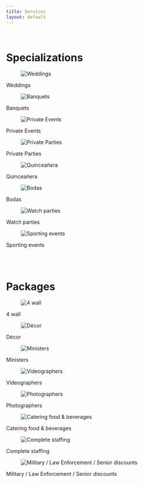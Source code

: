 ```yaml
---
title: Services
layout: default
---
```


<div class="container ">
    <br/>
    <h1 class="is-size-3 has-text-centered">Specializations</h1>
        <div class="tile is-ancestor">
            <div class="tile is-parent is-vertical">
                <div class="tile is-parent">
                    <article class="tile is-child">
                        <figure class="image is-square">
                            <img src="https://picsum.photos/300" alt="Weddings"/>
                        </figure>
                        <p class="subtitle has-text-centered">Weddings</p>
                    </article>
                </div>
                <div class="tile is-parent">
                    <article class="tile is-child">
                        <figure class="image is-square">
                            <img src="https://picsum.photos/300" alt="Banquets"/>
                        </figure>
                        <p class="subtitle has-text-centered">Banquets</p>
                    </article>
                </div>
                <div class="tile is-parent">
                    <article class="tile is-child">
                        <figure class="image is-square">
                            <img src="https://picsum.photos/300" alt="Private Events"/>
                        </figure>
                        <p class="subtitle has-text-centered">Private Events</p>
                    </article>
                </div>
                <div class="tile is-parent">
                    <article class="tile is-child">
                        <figure class="image is-square">
                            <img src="https://picsum.photos/300" alt="Private Parties"/>
                        </figure>
                        <p class="subtitle has-text-centered">Private Parties</p>
                    </article>
                </div>
            </div>
            <div class="tile is-parent is-vertical">
                <div class="tile is-parent">
                    <article class="tile is-child">
                        <figure class="image is-square">
                            <img src="https://picsum.photos/300" alt="Quinceañera"/>
                        </figure>
                        <p class="subtitle has-text-centered">Quinceañera</p>
                    </article>
                </div>
                <div class="tile is-parent">
                    <article class="tile is-child">
                        <figure class="image is-square">
                            <img src="https://picsum.photos/300" alt="Bodas"/>
                        </figure>
                        <p class="subtitle has-text-centered">Bodas</p>
                    </article>
                </div>
                <div class="tile is-parent">
                    <article  class="tile is-child">
                        <figure class="image is-square">
                            <img src="https://picsum.photos/300" alt="Watch parties"/>
                        </figure>
                        <p class="subtitle has-text-centered">Watch parties</p>
                    </article>
                </div>
                <div class="tile is-parent">
                    <article  class="tile is-child">
                        <figure class="image is-square">
                            <img src="https://picsum.photos/300" alt="Sporting events"/>
                        </figure>
                        <p class="subtitle has-text-centered">Sporting events</p>
                    </article>
                </div>            
            </div>
        </div>
    <br/>
    <br/>
    <h1 class="is-size-3 has-text-centered">Packages</h1>
    <div class="tile is-ancestor">
        <div class="tile is-parent is-vertical">
                <div class="tile is-parent">
                    <article class="tile is-child">
                        <figure class="image is-square">
                            <img src="https://picsum.photos/300" alt="4 wall"/>
                        </figure>
                        <p class="subtitle has-text-centered">4 wall</p>
                    </article>
                </div>
                <div class="tile is-parent">
                    <article class="tile is-child">
                        <figure class="image is-square">
                            <img src="https://picsum.photos/300" alt="Décor"/>
                        </figure>
                        <p class="subtitle has-text-centered">Décor</p>
                    </article>
                </div>   
                <div class="tile is-parent">
                    <article class="tile is-child">
                        <figure class="image is-square">
                            <img src="https://picsum.photos/300" alt="Ministers"/>
                        </figure>
                        <p class="subtitle has-text-centered">Ministers</p>
                    </article>
            </div> 
            <div class="tile is-parent">
                <article class="tile is-child">
                    <figure class="image is-square">
                        <img src="https://picsum.photos/300" alt="Videographers"/>
                    </figure>
                    <p class="subtitle has-text-centered">Videographers</p>
                </article>
            </div>
        </div>
        <div class="tile is-parent is-vertical">        
            <div class="tile is-parent">
                <article class="tile is-child">
                    <figure class="image is-square">
                    <img src="https://picsum.photos/300" alt="Photographers"/>
                        </figure>
                    <p class="subtitle has-text-centered">Photographers</p>
                </article>
            </div>            
            <div class="tile is-parent">
                <article class="tile is-child">
                    <figure class="image is-square">
                        <img src="https://picsum.photos/300" alt="Catering food & beverages"/>
                    </figure>
                    <p class="subtitle has-text-centered">Catering food & beverages</p>
                </article>
            </div>                
            <div class="tile is-parent">
                <article class="tile is-child">
                    <figure class="image is-square">
                        <img src="https://picsum.photos/300" alt="Complete staffing"/>
                    </figure>
                    <p class="subtitle has-text-centered">Complete staffing</p>
                </article>
            </div>
            <div class="tile is-parent">
                <article class="tile is-child">
                    <figure class="image is-square">
                        <img src="https://picsum.photos/300" alt="Military / Law Enforcement / Senior discounts"/>
                    </figure>
                    <p class="subtitle has-text-centered">Military / Law Enforcement / Senior discounts</p>
                </article>
            </div>
        </div>
    </div>
</div>
